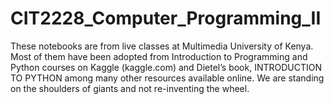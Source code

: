# CIT2228_Computer_Programming_II
These notebooks are from live classes at Multimedia University of Kenya. Most of them have been adopted from Introduction to Programming and Python courses on Kaggle (kaggle.com) and Dietel’s book, INTRODUCTION TO PYTHON among many other resources available online. We are standing on the shoulders of giants and not re-inventing the wheel. 
